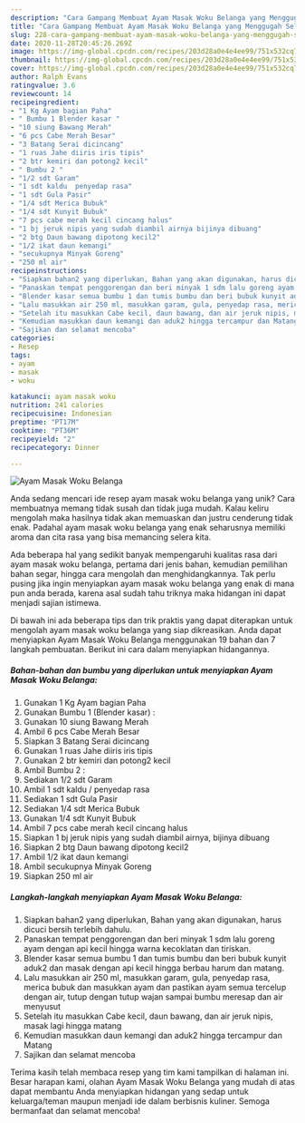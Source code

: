 ```yaml
---
description: "Cara Gampang Membuat Ayam Masak Woku Belanga yang Menggugah Selera"
title: "Cara Gampang Membuat Ayam Masak Woku Belanga yang Menggugah Selera"
slug: 228-cara-gampang-membuat-ayam-masak-woku-belanga-yang-menggugah-selera
date: 2020-11-28T20:45:26.269Z
image: https://img-global.cpcdn.com/recipes/203d28a0e4e4ee99/751x532cq70/ayam-masak-woku-belanga-foto-resep-utama.jpg
thumbnail: https://img-global.cpcdn.com/recipes/203d28a0e4e4ee99/751x532cq70/ayam-masak-woku-belanga-foto-resep-utama.jpg
cover: https://img-global.cpcdn.com/recipes/203d28a0e4e4ee99/751x532cq70/ayam-masak-woku-belanga-foto-resep-utama.jpg
author: Ralph Evans
ratingvalue: 3.6
reviewcount: 14
recipeingredient:
- "1 Kg Ayam bagian Paha"
- " Bumbu 1 Blender kasar "
- "10 siung Bawang Merah"
- "6 pcs Cabe Merah Besar"
- "3 Batang Serai dicincang"
- "1 ruas Jahe diiris iris tipis"
- "2 btr kemiri dan potong2 kecil"
- " Bumbu 2 "
- "1/2 sdt Garam"
- "1 sdt kaldu  penyedap rasa"
- "1 sdt Gula Pasir"
- "1/4 sdt Merica Bubuk"
- "1/4 sdt Kunyit Bubuk"
- "7 pcs cabe merah kecil cincang halus"
- "1 bj jeruk nipis yang sudah diambil airnya bijinya dibuang"
- "2 btg Daun bawang dipotong kecil2"
- "1/2 ikat daun kemangi"
- "secukupnya Minyak Goreng"
- "250 ml air"
recipeinstructions:
- "Siapkan bahan2 yang diperlukan, Bahan yang akan digunakan, harus dicuci bersih terlebih dahulu."
- "Panaskan tempat penggorengan dan beri minyak 1 sdm lalu goreng ayam dengan api kecil hingga warna kecoklatan dan tiriskan."
- "Blender kasar semua bumbu 1 dan tumis bumbu dan beri bubuk kunyit aduk2 dan masak dengan api kecil hingga berbau harum dan matang."
- "Lalu masukkan air 250 ml, masukkan garam, gula, penyedap rasa, merica bubuk dan masukkan ayam dan pastikan ayam semua tercelup dengan air, tutup dengan tutup wajan sampai bumbu meresap dan air menyusut"
- "Setelah itu masukkan Cabe kecil, daun bawang, dan air jeruk nipis, masak lagi hingga matang"
- "Kemudian masukkan daun kemangi dan aduk2 hingga tercampur dan Matang"
- "Sajikan dan selamat mencoba"
categories:
- Resep
tags:
- ayam
- masak
- woku

katakunci: ayam masak woku 
nutrition: 241 calories
recipecuisine: Indonesian
preptime: "PT17M"
cooktime: "PT36M"
recipeyield: "2"
recipecategory: Dinner

---
```



![Ayam Masak Woku Belanga](https://img-global.cpcdn.com/recipes/203d28a0e4e4ee99/751x532cq70/ayam-masak-woku-belanga-foto-resep-utama.jpg)

Anda sedang mencari ide resep ayam masak woku belanga yang unik? Cara membuatnya memang tidak susah dan tidak juga mudah. Kalau keliru mengolah maka hasilnya tidak akan memuaskan dan justru cenderung tidak enak. Padahal ayam masak woku belanga yang enak seharusnya memiliki aroma dan cita rasa yang bisa memancing selera kita.

Ada beberapa hal yang sedikit banyak mempengaruhi kualitas rasa dari ayam masak woku belanga, pertama dari jenis bahan, kemudian pemilihan bahan segar, hingga cara mengolah dan menghidangkannya. Tak perlu pusing jika ingin menyiapkan ayam masak woku belanga yang enak di mana pun anda berada, karena asal sudah tahu triknya maka hidangan ini dapat menjadi sajian istimewa.




Di bawah ini ada beberapa tips dan trik praktis yang dapat diterapkan untuk mengolah ayam masak woku belanga yang siap dikreasikan. Anda dapat menyiapkan Ayam Masak Woku Belanga menggunakan 19 bahan dan 7 langkah pembuatan. Berikut ini cara dalam menyiapkan hidangannya.

<!--inarticleads1-->

##### Bahan-bahan dan bumbu yang diperlukan untuk menyiapkan Ayam Masak Woku Belanga:

1. Gunakan 1 Kg Ayam bagian Paha
1. Gunakan  Bumbu 1 (Blender kasar) :
1. Gunakan 10 siung Bawang Merah
1. Ambil 6 pcs Cabe Merah Besar
1. Siapkan 3 Batang Serai dicincang
1. Gunakan 1 ruas Jahe diiris iris tipis
1. Gunakan 2 btr kemiri dan potong2 kecil
1. Ambil  Bumbu 2 :
1. Sediakan 1/2 sdt Garam
1. Ambil 1 sdt kaldu / penyedap rasa
1. Sediakan 1 sdt Gula Pasir
1. Sediakan 1/4 sdt Merica Bubuk
1. Gunakan 1/4 sdt Kunyit Bubuk
1. Ambil 7 pcs cabe merah kecil cincang halus
1. Siapkan 1 bj jeruk nipis yang sudah diambil airnya, bijinya dibuang
1. Siapkan 2 btg Daun bawang dipotong kecil2
1. Ambil 1/2 ikat daun kemangi
1. Ambil secukupnya Minyak Goreng
1. Siapkan 250 ml air




<!--inarticleads2-->

##### Langkah-langkah menyiapkan Ayam Masak Woku Belanga:

1. Siapkan bahan2 yang diperlukan, Bahan yang akan digunakan, harus dicuci bersih terlebih dahulu.
1. Panaskan tempat penggorengan dan beri minyak 1 sdm lalu goreng ayam dengan api kecil hingga warna kecoklatan dan tiriskan.
1. Blender kasar semua bumbu 1 dan tumis bumbu dan beri bubuk kunyit aduk2 dan masak dengan api kecil hingga berbau harum dan matang.
1. Lalu masukkan air 250 ml, masukkan garam, gula, penyedap rasa, merica bubuk dan masukkan ayam dan pastikan ayam semua tercelup dengan air, tutup dengan tutup wajan sampai bumbu meresap dan air menyusut
1. Setelah itu masukkan Cabe kecil, daun bawang, dan air jeruk nipis, masak lagi hingga matang
1. Kemudian masukkan daun kemangi dan aduk2 hingga tercampur dan Matang
1. Sajikan dan selamat mencoba




Terima kasih telah membaca resep yang tim kami tampilkan di halaman ini. Besar harapan kami, olahan Ayam Masak Woku Belanga yang mudah di atas dapat membantu Anda menyiapkan hidangan yang sedap untuk keluarga/teman maupun menjadi ide dalam berbisnis kuliner. Semoga bermanfaat dan selamat mencoba!
